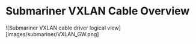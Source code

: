 # Submariner VXLAN Cable Overview

![Submariner VXLAN cable driver logical view][images/submariner/VXLAN_GW.png]
